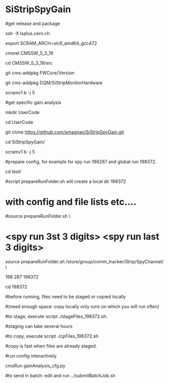 SiStripSpyGain
==============

#get release and package

ssh -X lxplus.cern.ch

export SCRAM_ARCH=slc6_amd64_gcc472

cmsrel CMSSW_5_3_19

cd CMSSW_5_3_19/src

git cms-addpkg FWCore/Version

git cms-addpkg DQM/SiStripMonitorHardware

scramv1 b -j 5

#get specific gain analysis

mkdir UserCode

cd UserCode

git clone https://github.com/amagnan/SiStripSpyGain.git

cd SiStripSpyGain/

scramv1 b -j 5

#prepare config, for example for spy run 198287 and global run 198372.

cd test/

#script prepareRunFolder.sh will create a local dir 198372 

# with config and file lists etc....

#source prepareRunFolder.sh <eos path to eos output area> \

# <spy run 3st 3 digits> <spy run last 3 digits> <global run> 

source prepareRunFolder.sh /store/group/comm_tracker/Strip/SpyChannel/ \

198 287 198372

cd 198372

#before running, files need to be staged or copied locally 

#(need enough space: copy locally only runs on which you will run often)

#to stage, execute script ./stageFiles_198372.sh.

#staging can take several hours

#to copy, execute script ./cpFiles_198372.sh

#copy is fast when files are already staged.

#run config interactively

cmsRun gainAnalysis_cfg.py

#to send in batch: edit and run ../submitBatchJob.sh

